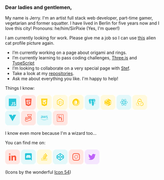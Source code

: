 ### Dear ladies and gentlemen,

My name is Jerry. I'm an artist full stack web developer, part-time gamer, vegetarian and former squatter. I have lived in Berlin for five years now and I love this city! Pronouns: he/him/SirPixie (Yes, I'm queer!)

I am currently looking for work. Please give me a job so I can use [this](https://github.com/sirPixieJerry/sirPixieJerry/blob/main/alien-cat.jpeg) alien cat profile picture again.

-   I’m currently working on a page about origami and rings.
-   I’m currently learning to pass coding challenges, [Three.js](https://threejs.org/) and [TypeScript](https://www.typescriptlang.org/)
-   I’m looking to collaborate on a very special page with [Stef](https://github.com/StefAltavista).
-   Take a look at my [repositories](https://github.com/sirPixieJerry?tab=repositories).
-   Ask me about everything you like. I'm happy to help!

Things I know:

<img src="https://github.com/sirPixieJerry/sirPixieJerry/blob/main/media/icons/javascript.png" style="background-color: #ffffff;"/> <img src="https://github.com/sirPixieJerry/sirPixieJerry/blob/main/media/icons/html.png"/> <img src="https://github.com/sirPixieJerry/sirPixieJerry/blob/main/media/icons/css.png"/> <img src="https://github.com/sirPixieJerry/sirPixieJerry/blob/main/media/icons/node-js.png"/> <img src="https://github.com/sirPixieJerry/sirPixieJerry/blob/main/media/icons/json.png"/> <img src="https://github.com/sirPixieJerry/sirPixieJerry/blob/main/media/icons/postgresql.png"/> <img src="https://github.com/sirPixieJerry/sirPixieJerry/blob/main/media/icons/webpack.png"/> <img src="https://github.com/sirPixieJerry/sirPixieJerry/blob/main/media/icons/react.png"/> <img src="https://github.com/sirPixieJerry/sirPixieJerry/blob/main/media/icons/redux.png"/> <img src="https://github.com/sirPixieJerry/sirPixieJerry/blob/main/media/icons/vue-dot-js.png"/> <img src="https://github.com/sirPixieJerry/sirPixieJerry/blob/main/media/icons/jest.png"/> <img src="https://github.com/sirPixieJerry/sirPixieJerry/blob/main/media/icons/amazon-aws.png"/> <img src="https://github.com/sirPixieJerry/sirPixieJerry/blob/main/media/icons/heroku.png"/>

I know even more because I'm a wizard too...

You can find me on:

<img src="https://github.com/sirPixieJerry/sirPixieJerry/blob/main/media/icons/linkedin.png"/> <img src="https://github.com/sirPixieJerry/sirPixieJerry/blob/main/media/icons/discord.png"/> <img src="https://github.com/sirPixieJerry/sirPixieJerry/blob/main/media/icons/stack-overflow.png"/> <img src="https://github.com/sirPixieJerry/sirPixieJerry/blob/main/media/icons/codepen.png"/> <img src="https://github.com/sirPixieJerry/sirPixieJerry/blob/main/media/icons/instagram.png"/> <img src="https://github.com/sirPixieJerry/sirPixieJerry/blob/main/media/icons/twitter.png"/>

(Icons by the wonderful <a href="https://iconscout.com/contributors/icon-54" target="_blank">Icon 54</a>)
